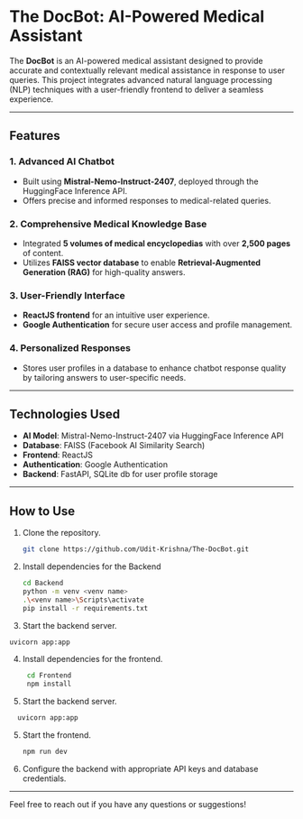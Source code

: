 # The DocBot: AI-Powered Medical Assistant  

The **DocBot** is an AI-powered medical assistant designed to provide accurate and contextually relevant medical assistance in response to user queries. This project integrates advanced natural language processing (NLP) techniques with a user-friendly frontend to deliver a seamless experience.

---

## Features  

### 1. **Advanced AI Chatbot**  
- Built using **Mistral-Nemo-Instruct-2407**, deployed through the HuggingFace Inference API.  
- Offers precise and informed responses to medical-related queries.

### 2. **Comprehensive Medical Knowledge Base**  
- Integrated **5 volumes of medical encyclopedias** with over **2,500 pages** of content.  
- Utilizes **FAISS vector database** to enable **Retrieval-Augmented Generation (RAG)** for high-quality answers.

### 3. **User-Friendly Interface**  
- **ReactJS frontend** for an intuitive user experience.  
- **Google Authentication** for secure user access and profile management.  

### 4. **Personalized Responses**  
- Stores user profiles in a database to enhance chatbot response quality by tailoring answers to user-specific needs.

---

## Technologies Used  

- **AI Model**: Mistral-Nemo-Instruct-2407 via HuggingFace Inference API  
- **Database**: FAISS (Facebook AI Similarity Search)  
- **Frontend**: ReactJS  
- **Authentication**: Google Authentication  
- **Backend**: FastAPI, SQLite db for user profile storage  

---

## How to Use  

1. Clone the repository.  
   ```bash
   git clone https://github.com/Udit-Krishna/The-DocBot.git
   ```
2. Install dependencies for the Backend
   ```bash
   cd Backend
   python -m venv <venv name>
   .\<venv name>\Scripts\activate
   pip install -r requirements.txt
   ```
3. Start the backend server.
  ```bash
  uvicorn app:app
  ```
4. Install dependencies for the frontend.  
   ```bash
    cd Frontend
    npm install
   ```
5. Start the backend server.
  ```bash
    uvicorn app:app
  ```
5. Start the frontend.  
   ```bash
   npm run dev
   ```
5. Configure the backend with appropriate API keys and database credentials.  

---

Feel free to reach out if you have any questions or suggestions!
